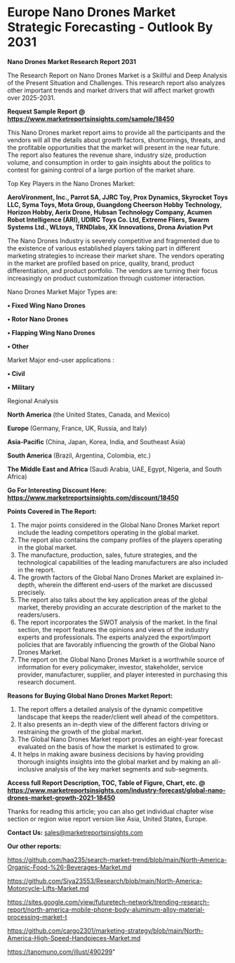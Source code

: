 # Europe Nano Drones Market Strategic Forecasting - Outlook By 2031

<strong>Nano Drones Market Research Report 2031</strong>

The Research Report on Nano Drones Market is a Skillful and Deep Analysis of the Present Situation and Challenges. This research report also analyzes other important trends and market drivers that will affect market growth over 2025-2031.

<strong>Request Sample Report @ <a href=https://www.marketreportsinsights.com/sample/18450>https://www.marketreportsinsights.com/sample/18450</a></strong>

This Nano Drones market report aims to provide all the participants and the vendors will all the details about growth factors, shortcomings, threats, and the profitable opportunities that the market will present in the near future. The report also features the revenue share, industry size, production volume, and consumption in order to gain insights about the politics to contest for gaining control of a large portion of the market share.

Top Key Players in the Nano Drones Market:

<strong>AeroVironment, Inc., Parrot SA, JJRC Toy, Prox Dynamics, Skyrocket Toys LLC, Syma Toys, Mota Group, Guangdong Cheerson Hobby Technology, Horizon Hobby, Aerix Drone, Hubsan Technology Company, Acumen Robot Intelligence (ARI), UDIRC Toys Co. Ltd, Extreme Fliers, Swarm Systems Ltd., WLtoys, TRNDlabs, XK Innovations, Drona Aviation Pvt</strong>

The Nano Drones Industry is severely competitive and fragmented due to the existence of various established players taking part in different marketing strategies to increase their market share. The vendors operating in the market are profiled based on price, quality, brand, product differentiation, and product portfolio. The vendors are turning their focus increasingly on product customization through customer interaction.

Nano Drones Market Major Types are:

<strong>• Fixed Wing Nano Drones

• Rotor Nano Drones

• Flapping Wing Nano Drones

• Other</strong>

Market Major end-user applications :

<strong>• Civil

• Military</strong>

Regional Analysis

</u><strong><b>North America</b></strong> (the United States, Canada, and Mexico)

<strong><b>Europe </b></strong>(Germany, France, UK, Russia, and Italy)

<strong><b>Asia-Pacific</b></strong> (China, Japan, Korea, India, and Southeast Asia)

<strong><b>South America</b></strong> (Brazil, Argentina, Colombia, etc.)

<strong><b>The Middle East and Africa</b></strong> (Saudi Arabia, UAE, Egypt, Nigeria, and South Africa)

<strong>Go For Interesting Discount Here: <a href=https://www.marketreportsinsights.com/discount/18450>https://www.marketreportsinsights.com/discount/18450</a></strong>

<strong>Points Covered in The Report:</strong>
<ol>
  <li>The major points considered in the Global Nano Drones Market report include the leading competitors operating in the global market.</li>
  <li>The report also contains the company profiles of the players operating in the global market.</li>
  <li>The manufacture, production, sales, future strategies, and the technological capabilities of the leading manufacturers are also included in the report.</li>
  <li>The growth factors of the Global Nano Drones Market are explained in-depth, wherein the different end-users of the market are discussed precisely.</li>
  <li>The report also talks about the key application areas of the global market, thereby providing an accurate description of the market to the readers/users.</li>
  <li>The report incorporates the SWOT analysis of the market. In the final section, the report features the opinions and views of the industry experts and professionals. The experts analyzed the export/import policies that are favorably influencing the growth of the Global Nano Drones Market.</li>
  <li>The report on the Global Nano Drones Market is a worthwhile source of information for every policymaker, investor, stakeholder, service provider, manufacturer, supplier, and player interested in purchasing this research document.</li>
</ol>
<strong>Reasons for Buying Global Nano Drones Market Report:</strong>

<ol>
  <li>The report offers a detailed analysis of the dynamic competitive landscape that keeps the reader/client well ahead of the competitors.</li>
  <li>It also presents an in-depth view of the different factors driving or restraining the growth of the global market.</li>
  <li>The Global Nano Drones Market report provides an eight-year forecast evaluated on the basis of how the market is estimated to grow.</li>
  <li>It helps in making aware business decisions by having providing thorough insights insights into the global market and by making an all-inclusive analysis of the key market segments and sub-segments.</li>
</ol>
<strong>Access full Report Description, TOC, Table of Figure, Chart, etc. @ <a href=https://www.marketreportsinsights.com/industry-forecast/global-nano-drones-market-growth-2021-18450>https://www.marketreportsinsights.com/industry-forecast/global-nano-drones-market-growth-2021-18450</a></strong>


Thanks for reading this article; you can also get individual chapter wise section or region wise report version like Asia, United States, Europe.

<strong>Contact Us:</strong>
sales@marketreportsinsights.com

<strong>Our other reports:</strong>

<a href=https://github.com/haq235/search-market-trend/blob/main/North-America-Organic-Food-%26-Beverages-Market.md>https://github.com/haq235/search-market-trend/blob/main/North-America-Organic-Food-%26-Beverages-Market.md</a>

<a href=https://github.com/Siya23553/Research/blob/main/North-America-Motorcycle-Lifts-Market.md>https://github.com/Siya23553/Research/blob/main/North-America-Motorcycle-Lifts-Market.md</a>

<a href=https://sites.google.com/view/futuretech-network/trending-research-report/north-america-mobile-phone-body-aluminum-alloy-material-processing-market-t>https://sites.google.com/view/futuretech-network/trending-research-report/north-america-mobile-phone-body-aluminum-alloy-material-processing-market-t</a>

<a href=https://github.com/cargo2301/marketing-strategy/blob/main/North-America-High-Speed-Handpieces-Market.md>https://github.com/cargo2301/marketing-strategy/blob/main/North-America-High-Speed-Handpieces-Market.md</a>

<a href=https://tanomuno.com/illust/490299>https://tanomuno.com/illust/490299</a>"
